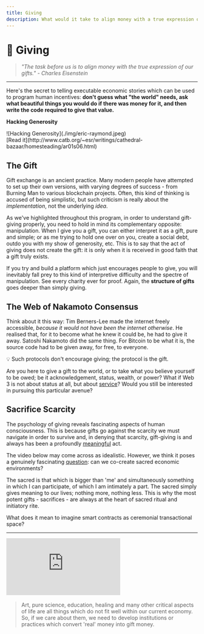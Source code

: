 ```yaml
---
title: Giving
description: What would it take to align money with a true expression of our gifts? Can we consider engineer ceremonial digital spaces for human transaction that deepen our relationships to one another and the world we share?
---
```


# 💝 Giving

> _"The task before us is to align money with the true expression of our gifts." - Charles Eisenstein_

---

Here's the secret to telling executable economic stories which can be used to program human incentives: **don't guess what "the world" needs, ask what beautiful things you would do if there was money for it, and then write the code required to give that value.**

<div markdown="1" class="card half sidebar center gemoji center-content center">

**Hacking Generosity**

<div markdown="2">
![Hacking Generosity](./img/eric-raymond.jpeg)
</div>

<div markdown="3" class="curated-link">
[Read it](http://www.catb.org/~esr/writings/cathedral-bazaar/homesteading/ar01s06.html)
</div>

</div>

<div markdown="1" class="clear"></div>

## The Gift

Gift exchange is an ancient practice. Many modern people have attempted to set up their own versions, with varying degrees of success - from Burning Man to various blockchain projects. Often, this kind of thinking is accused of being simplistic, but such criticism is really about the *implementation*, not the underlying *idea*.

As we've highlighted throughout this program, in order to understand gift-giving properly, you need to hold in mind its complementary opposite: manipulation. When I give you a gift, you can either interpret it as a gift, pure and simple; or as me trying to hold one over on you, create a social debt, outdo you with my show of generosity, etc. This is to say that the act of giving does not create the gift: it is only when it is received in good faith that a gift truly exists.

If you try and build a platform which just encourages people to give, you will inevitably fall prey to this kind of interpretive difficulty and the spectre of manipulation. See every charity ever for proof. Again, the **structure of gifts** goes deeper than simply giving.

## The Web of Nakamoto Consensus

Think about it this way: Tim Berners-Lee made the internet freely accessible, *because it would not have been the internet otherwise*. He realised that, for it to become what he knew it could be, he had to give it away. Satoshi Nakamoto did the same thing. For Bitcoin to be what it is, the source code had to be given away, for free, to everyone. 

<div class="lightbulb">
💡 Such protocols don't encourage giving; the protocol is the gift.
</div>

Are you here to give a gift to the world, or to take what you believe yourself to be owed; be it acknowledgement, status, wealth, or power? What if Web 3 is not about status at all, but about [service](../../module-5/incentives/#programming-crowds)? Would you still be interested in pursuing this particular avenue?

## Sacrifice Scarcity

The psychology of giving reveals fascinating aspects of human consciousness. This is because gifts go against the scarcity we must navigate in order to survive and, in denying that scarcity, gift-giving is and always has been a profoundly [meaningful](../../module-1/meaning/) act.

The video below may come across as idealistic. However, we think it poses a genuinely fascinating [question](../../module-2/better-questions/): can we co-create sacred economic environments?

The sacred is that which is bigger than 'me' and simultaneously something in which I can participate, of which I am intimately a part. The sacred simply gives meaning to our lives; nothing more, nothing less. This is why the most potent gifts - sacrifices - are always at the heart of sacred ritual and initiatory rite.

What does it mean to imagine smart contracts as ceremonial transactional space?

---

<iframe class="video-frame" src="https://player.vimeo.com/video/317296843?color=ffffff&byline=0" frameborder="0" allow="accelerometer; autoplay; encrypted-media; gyroscope; picture-in-picture" allowfullscreen></iframe>

> Art, pure science, education, healing and many other critical aspects of life are all things which do not fit well within our current economy. So, if we care about them, we need to develop institutions or practices which convert 'real' money into gift money.